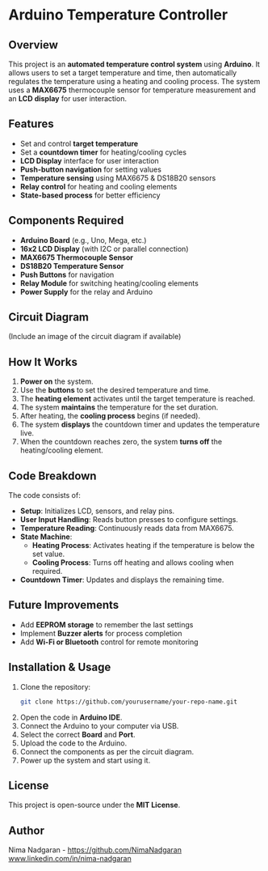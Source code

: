 # Arduino Temperature Controller

## Overview

This project is an **automated temperature control system** using **Arduino**. It allows users to set a target temperature and time, then automatically regulates the temperature using a heating and cooling process. The system uses a **MAX6675** thermocouple sensor for temperature measurement and an **LCD display** for user interaction.

## Features

- Set and control **target temperature**
- Set a **countdown timer** for heating/cooling cycles
- **LCD Display** interface for user interaction
- **Push-button navigation** for setting values
- **Temperature sensing** using MAX6675 & DS18B20 sensors
- **Relay control** for heating and cooling elements
- **State-based process** for better efficiency

## Components Required

- **Arduino Board** (e.g., Uno, Mega, etc.)
- **16x2 LCD Display** (with I2C or parallel connection)
- **MAX6675 Thermocouple Sensor**
- **DS18B20 Temperature Sensor**
- **Push Buttons** for navigation
- **Relay Module** for switching heating/cooling elements
- **Power Supply** for the relay and Arduino

## Circuit Diagram

(Include an image of the circuit diagram if available)

## How It Works

1. **Power on** the system.
2. Use the **buttons** to set the desired temperature and time.
3. The **heating element** activates until the target temperature is reached.
4. The system **maintains** the temperature for the set duration.
5. After heating, the **cooling process** begins (if needed).
6. The system **displays** the countdown timer and updates the temperature live.
7. When the countdown reaches zero, the system **turns off** the heating/cooling element.

## Code Breakdown

The code consists of:

- **Setup**: Initializes LCD, sensors, and relay pins.
- **User Input Handling**: Reads button presses to configure settings.
- **Temperature Reading**: Continuously reads data from MAX6675.
- **State Machine**:
  - **Heating Process**: Activates heating if the temperature is below the set value.
  - **Cooling Process**: Turns off heating and allows cooling when required.
- **Countdown Timer**: Updates and displays the remaining time.

## Future Improvements

- Add **EEPROM storage** to remember the last settings
- Implement **Buzzer alerts** for process completion
- Add **Wi-Fi or Bluetooth** control for remote monitoring

## Installation & Usage

1. Clone the repository:
   ```sh
   git clone https://github.com/yourusername/your-repo-name.git
   ```
2. Open the code in **Arduino IDE**.
3. Connect the Arduino to your computer via USB.
4. Select the correct **Board** and **Port**.
5. Upload the code to the Arduino.
6. Connect the components as per the circuit diagram.
7. Power up the system and start using it.

## License

This project is open-source under the **MIT License**.

## Author

Nima Nadgaran - https://github.com/NimaNadgaran
www.linkedin.com/in/nima-nadgaran


